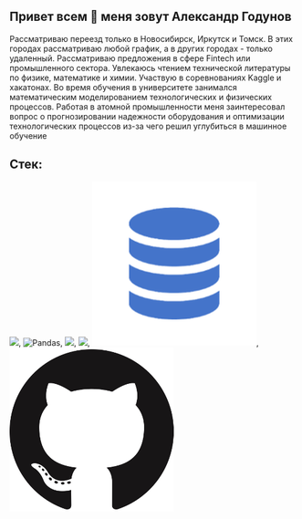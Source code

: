 ## Привет всем 👋 меня зовут Александр Годунов

Рассматриваю переезд только в Новосибирск, Иркутск и Томск. В этих городах рассматриваю любой график, а в других городах - только удаленный.
Рассматриваю предложения в сфере Fintech или промышленного сектора. Увлекаюсь чтением технической литературы по физике, математике и химии.
Участвую в соревнованиях Kaggle и хакатонах.
Во время обучения в университете занимался математическим моделированием технологических и физических процессов.
Работая в атомной промышленности меня заинтересовал вопрос о прогнозировании надежности оборудования и оптимизации технологических процессов из-за чего решил
углубиться в машинное обучение

## Стек:

![](C:\Users\Alexander\Desktop\python.jpg), ![Pandas](https://numfocus.org/wp-content/uploads/2016/07/pandas-logo-300.png),
![](https://numfocus.org/wp-content/uploads/2017/11/scikitlearn-logo-300.png), ![](https://avatars.mds.yandex.net/i?id=cb875c6ca2be7baf9c1cdb8a3bc63c091993689a-6372940-images-thumbs&n=13), 
![](https://raw.githubusercontent.com/github/explore/80688e429a7d4ef2fca1e82350fe8e3517d3494d/topics/sql/sql.png), 
![](https://raw.githubusercontent.com/github/explore/78df643247d429f6cc873026c0622819ad797942/topics/github/github.png)
